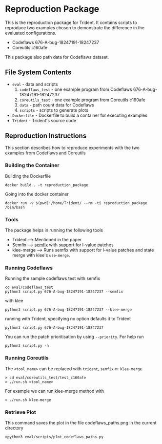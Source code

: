 # Reproduction Package #

This is the reproduction package for Trident. It contains scripts to reproduce two examples chosen to demonstrate the difference in the evaluated configurations.

* Codeflaws 676-A-bug-18247191-18247237
* Coreutils c160afe

This package also path data for Codeflaws dataset.

## File System Contents ##

* `eval` - data and scripts
    1. `codeflaws_test` - one example program from Codeflaws 676-A-bug-18247191-18247237
    2. `coreutils_test` - one example program from Coreutils c160afe
    3. `data` - path count data for Codeflaws
    4. `scripts` - scripts to generate plots
* `Dockerfile` - Dockerfile to build a container for executing examples
* `Trident` - Trident's source code

## Reproduction Instructions ##

This section describes how to reproduce experiments with the two examples from Codeflaws and Coreutils

### Building the Container

Building the Dockerfile
```
docker build . -t reproduction_package
```

Going into the docker container
```
docker run -v $(pwd):/home/Trident/ --rm -ti reproduction_package /bin/bash
```
### Tools

The package helps in running the following tools
- Trident  --> Mentioned in the paper
- Semfix   --> [semfix](https://www.comp.nus.edu.sg/~abhik/pdf/ICSE13-SEMFIX.pdf) with support for l-value patches
- klee-merge --> Runs semfix with support for l-value patches and state merge with klee's `use-merge`.

### Running Codeflaws
Running the sample codeflaws test with semfix
```
cd eval/codeflaws_test
python3 script.py 676-A-bug-18247191-18247237 --semfix
```
with klee
```
python3 script.py 676-A-bug-18247191-18247237 --klee-merge
```
running with Trident, specifying no option defaults it to Trident
```
python3 script.py 676-A-bug-18247191-18247237
```
You can run the patch prioritisation by using `--priority`.
For help run

```
python3 script.py -h
```

### Running Coreutils

The `<tool_name>` can be replaced with `trident`, `semfix` or `klee-merge` 
```
> cd eval/coreutils_test/test_c160afe
> ./run.sh <tool_name>
```
For example we can run klee-merge method with
```
> ./run.sh klee-merge
```

### Retrieve Plot
This command saves the plot in the file codeflaws_paths.png in the current directory
```
>python3 eval/scripts/plot_codeflaws_paths.py
```
